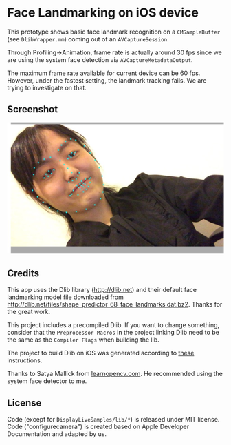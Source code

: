 # Face Landmarking on iOS device

This prototype shows basic face landmark recognition on a ```CMSampleBuffer``` (see ```DlibWrapper.mm```) coming out of an ```AVCaptureSession```.

Through Profiling->Animation, frame rate is actually around 30 fps since we are using the system face detection via ```AVCaptureMetadataOutput```.

The maximum frame rate available for current device can be 60 fps. However, under the fastest setting, the landmark tracking fails. We are trying to investigate on that.

## Screenshot

![screenshot](screenshot.png)

## Credits

This app uses the Dlib library (<http://dlib.net>) and their default face landmarking model file downloaded from <http://dlib.net/files/shape_predictor_68_face_landmarks.dat.bz2>. Thanks for the great work.

This project includes a precompiled Dlib. If you want to change something, consider that the ```Preprocessor Macros``` in the project linking Dlib need to be the same as the ```Compiler Flags``` when building the lib.

The project to build Dlib on iOS was generated according to [these](http://stackoverflow.com/a/35058969/972993) instructions. 

Thanks to Satya Mallick from [learnopencv.com](http://www.learnopencv.com). He recommended using the system face detector to me.

## License

Code (except for ```DisplayLiveSamples/lib/*```) is released under MIT license.
Code ("configurecamera") is created based on Apple Developer Documentation and adapted by us.